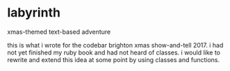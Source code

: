 # labyrinth
xmas-themed text-based adventure

this is what i wrote for the codebar brighton xmas show-and-tell 2017. i had not yet finished my ruby book and had not heard of classes. i would like to rewrite and extend this idea at some point by using classes and functions.
